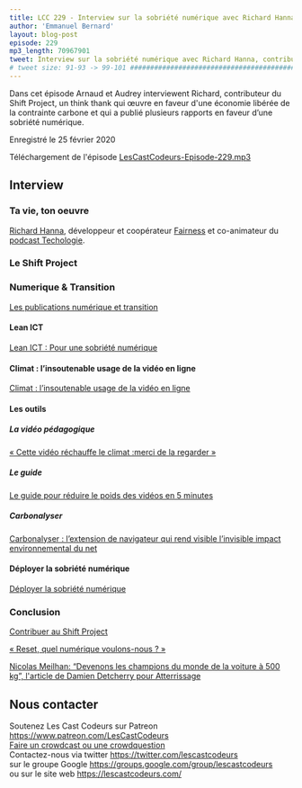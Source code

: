 ```yaml
---
title: LCC 229 - Interview sur la sobriété numérique avec Richard Hanna
author: 'Emmanuel Bernard'
layout: blog-post
episode: 229
mp3_length: 70967901
tweet: Interview sur la sobriété numérique avec Richard Hanna, contributeur @theShiftPR0JECT
# tweet size: 91-93 -> 99-101 #######################################################################
---
```

Dans cet épisode Arnaud et Audrey interviewent Richard, contributeur du Shift Project, un think thank qui œuvre en faveur d'une économie libérée de la contrainte carbone et qui a publié plusieurs rapports en faveur d’une sobriété numérique.

Enregistré le 25 février 2020

Téléchargement de l'épisode [LesCastCodeurs-Episode-229.mp3](http://traffic.libsyn.com/lescastcodeurs/LesCastCodeurs-Episode-229.mp3)

## Interview

### Ta vie, ton oeuvre

[Richard Hanna](https://richardhanna.dev/), développeur et coopérateur [Fairness](https://fairness.coop/) et co-animateur du [podcast Techologie](https://techologie.net/).  

### Le Shift Project

### Numerique & Transition

[Les publications numérique et transition](https://theshiftproject.org/lean-ict/)  

#### Lean ICT

[Lean ICT : Pour une sobriété numérique](https://theshiftproject.org/article/pour-une-sobriete-numerique-rapport-shift/)  

#### Climat : l’insoutenable usage de la vidéo en ligne

[Climat : l’insoutenable usage de la vidéo en ligne](https://theshiftproject.org/article/climat-insoutenable-usage-video/)  

#### Les outils

##### La vidéo pédagogique

[« Cette vidéo réchauffe le climat :merci de la regarder »](https://www.youtube.com/watch?v=JJn6pja_l8s)  

##### Le guide

[Le guide pour réduire le poids des vidéos en 5 minutes](https://theshiftproject.org/guide-reduire-poids-video-5-minutes/)  

##### Carbonalyser

[Carbonalyser : l’extension de navigateur qui rend visible l’invisible impact environnemental du net](https://theshiftproject.org/en/carbonalyser-browser-extension/)  

#### Déployer la sobriété numérique

[Déployer la sobriété numérique](https://theshiftproject.org/wp-content/uploads/2020/01/2020-01-16_Rapport-interm%C3%A9diaire_D%C3%A9ployer-la-sobri%C3%A9t%C3%A9-num%C3%A9rique_v5.pdf)  

### Conclusion 

[Contribuer au Shift Project](https://theshiftproject.org/equipe/#benevoles)  

[« Reset, quel numérique voulons-nous ? »](https://reset.fing.org/publication-du-cahier-denjeux-reset.html)  

[Nicolas Meilhan: “Devenons les champions du monde de la voiture à 500 kg”, l'article de Damien Detcherry
 pour Atterrissage](https://atterrissage.org/nicolas-meilhan-devenons-champions-du-monde-voiture-500-kg-333c748a39c6)  

## Nous contacter

Soutenez Les Cast Codeurs sur Patreon <https://www.patreon.com/LesCastCodeurs>  
[Faire un crowdcast ou une crowdquestion](https://lescastcodeurs.com/crowdcasting/)  
Contactez-nous via twitter <https://twitter.com/lescastcodeurs>  
sur le groupe Google <https://groups.google.com/group/lescastcodeurs>  
ou sur le site web <https://lescastcodeurs.com/>


